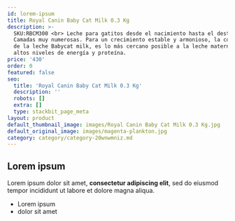 ```yaml
---
id: lorem-ipsum
title: Royal Canin Baby Cat Milk 0.3 Kg
description: >-
  SKU:RBCM300 <br> Leche para gatitos desde el nacimiento hasta el destete.
  Camadas muy numerosas. Para un crecimiento estable y armonioso, la composición
  de la leche Babycat milk, es lo más cercano posible a la leche materna, con
  altos niveles de energía y proteína.
price: '430'
order: 0
featured: false
seo:
  title: 'Royal Canin Baby Cat Milk 0.3 Kg'
  description: ''
  robots: []
  extra: []
  type: stackbit_page_meta
layout: product
default_thumbnail_image: images/Royal Canin Baby Cat Milk 0.3 Kg.jpg
default_original_image: images/magenta-plankton.jpg
category: category/category-20wnwmniz.md
---
```

## Lorem ipsum

Lorem ipsum dolor sit amet, **consectetur adipiscing elit**, sed do eiusmod tempor incididunt ut labore et dolore magna aliqua.

- Lorem ipsum
- dolor sit amet